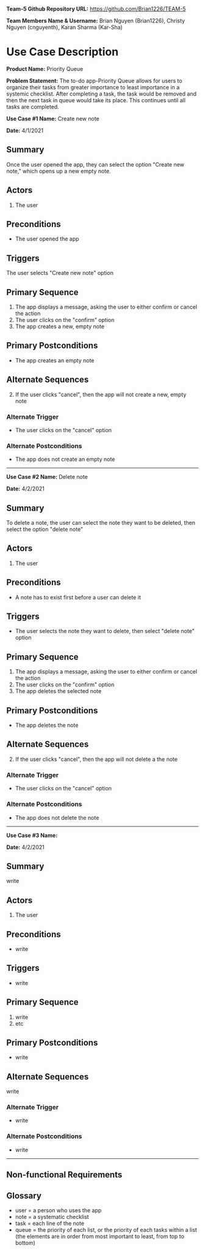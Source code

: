 **Team-5 Github Repository URL:** https://github.com/Brian1226/TEAM-5

**Team Members Name & Username:** Brian Nguyen (Brian1226), Christy Nguyen (cnguyenth), Karan Sharma (Kar-Sha)



# Use Case Description

**Product Name:** Priority Queue

**Problem Statement:** The to-do app-Priority Queue allows for users to organize their tasks from greater importance to least importance in a systemic checklist. After completing a task, the task would be removed and then the next task in queue would take its place. This continues until all tasks are completed.



**Use Case #1 Name:** Create new note

**Date:** 4/1/2021

 
## Summary

Once the user opened the app, they can select the option "Create new note," which opens up a new empty note.

 
## Actors

1. The user


## Preconditions

* The user opened the app

 
## Triggers

The user selects "Create new note" option

 
## Primary Sequence

1. The app displays a message, asking the user to either confirm or cancel the action
2. The user clicks on the "confirm" option
3. The app creates a new, empty note


## Primary Postconditions

* The app creates an empty note


## Alternate Sequences

2. If the user clicks "cancel", then the app will not create a new, empty note

 
### Alternate Trigger

* The user clicks on the "cancel" option


### Alternate Postconditions

* The app does not create an empty note


***


**Use Case #2 Name:** Delete note

**Date:** 4/2/2021

 
## Summary

To delete a note, the user can select the note they want to be deleted, then select the option "delete note" 

 
## Actors

1. The user


## Preconditions

* A note has to exist first before a user can delete it

 
## Triggers

* The user selects the note they want to delete, then select "delete note" option

 
## Primary Sequence

1. The app displays a message, asking the user to either confirm or cancel the action
2. The user clicks on the "confirm" option
3. The app deletes the selected note


## Primary Postconditions

* The app deletes the note


## Alternate Sequences

2. If the user clicks "cancel", then the app will not delete a the note

 
### Alternate Trigger

* The user clicks on the "cancel" option


### Alternate Postconditions

* The app does not delete the note
 
 
***


**Use Case #3 Name:** 

**Date:** 4/2/2021

 
## Summary

write 

 
## Actors

1. The user


## Preconditions

* write

 
## Triggers

* write

 
## Primary Sequence

1. write
2. etc


## Primary Postconditions

* write


## Alternate Sequences

write

 
### Alternate Trigger

* write


### Alternate Postconditions

* write


***
 
 
## Non-functional Requirements

 
## Glossary
* user = a person who uses the app
* note = a systematic checklist
* task = each line of the note
* queue = the priority of each list, or the priority of each tasks within a list (the elements are in order from most important to least, from top to bottom)
